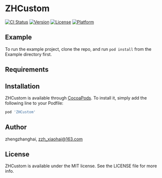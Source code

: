 # ZHCustom

[![CI Status](https://img.shields.io/travis/zhengzhanghai/ZHCustom.svg?style=flat)](https://travis-ci.org/zhengzhanghai/ZHCustom)
[![Version](https://img.shields.io/cocoapods/v/ZHCustom.svg?style=flat)](https://cocoapods.org/pods/ZHCustom)
[![License](https://img.shields.io/cocoapods/l/ZHCustom.svg?style=flat)](https://cocoapods.org/pods/ZHCustom)
[![Platform](https://img.shields.io/cocoapods/p/ZHCustom.svg?style=flat)](https://cocoapods.org/pods/ZHCustom)

## Example

To run the example project, clone the repo, and run `pod install` from the Example directory first.

## Requirements

## Installation

ZHCustom is available through [CocoaPods](https://cocoapods.org). To install
it, simply add the following line to your Podfile:

```ruby
pod 'ZHCustom'
```

## Author

zhengzhanghai, zzh_xiaohai@163.com

## License

ZHCustom is available under the MIT license. See the LICENSE file for more info.
